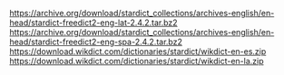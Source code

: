<https://archive.org/download/stardict_collections/archives-english/en-head/stardict-freedict2-eng-lat-2.4.2.tar.bz2>
<https://archive.org/download/stardict_collections/archives-english/en-head/stardict-freedict2-eng-spa-2.4.2.tar.bz2>
<https://download.wikdict.com/dictionaries/stardict/wikdict-en-es.zip>
<https://download.wikdict.com/dictionaries/stardict/wikdict-en-la.zip>

